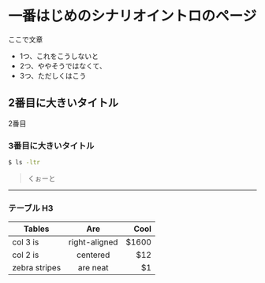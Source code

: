 # 一番はじめのシナリオイントロのページ

ここで文章

* 1つ、これをこうしないと
* 2つ、ややそうではなくて、
* 3つ、ただしくはこう

## 2番目に大きいタイトル

2番目

### 3番目に大きいタイトル

```bash
$ ls -ltr
```

> くぉーと


---


### テーブル H3

| Tables        | Are           | Cool  |
| ------------- |:-------------:| -----:|
| col 3 is      | right-aligned | $1600 |
| col 2 is      | centered      |   $12 |
| zebra stripes | are neat      |    $1 |

